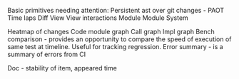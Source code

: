 Basic primitives needing attention: 
Persistent ast over git changes - PAOT
Time laps 
Diff View 
View interactions 
Module
Module System 

Heatmap of changes 
Code module graph
Call graph 
Impl graph 
Bench comparison - provides an opportunity to compare the speed of execution of same test at timeline. Useful for tracking regression.
Error summary - is a summary of errors from CI

Doc - stability of item, appeared time  
